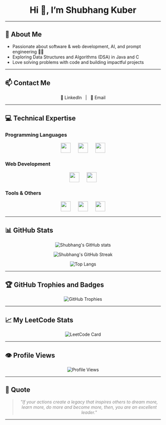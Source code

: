 <h1 align="center">Hi 👋, I’m Shubhang Kuber</h1>

---

## 💫 About Me

- Passionate about software & web development, AI, and prompt engineering 🤖💡  
- Exploring Data Structures and Algorithms (DSA) in Java and C  
- Love solving problems with code and building impactful projects  

---

## 📫 Contact Me

<p align="center">
  <a href="https://www.linkedin.com/in/shubhang-kuber-4b357a32a/" target="_blank" rel="noopener noreferrer" style="text-decoration:none;">
    🔗 LinkedIn
  </a> &nbsp;&nbsp;|&nbsp;&nbsp; 
  <a href="mailto:kuber.shubhang@gmail.com" target="_blank" rel="noopener noreferrer" style="text-decoration:none;">
    📧 Email
  </a>
</p>

---

## 💻 Technical Expertise

### Programming Languages  
<p align="center">
  <img src="https://img.shields.io/badge/c-%2300599C.svg?style=flat-square&logo=c&logoColor=white" height="32" />
  &nbsp;&nbsp;&nbsp;&nbsp;
  <img src="https://img.shields.io/badge/c++-%2300599C.svg?style=flat-square&logo=c%2B%2B&logoColor=white" height="32" />
  &nbsp;&nbsp;&nbsp;&nbsp;
  <img src="https://img.shields.io/badge/java-%23ED8B00.svg?style=flat-square&logo=java&logoColor=white" height="32" />
</p>

### Web Development  
<p align="center">
  <img src="https://img.shields.io/badge/html5-%23E34F26.svg?style=flat-square&logo=html5&logoColor=white" height="32" />
  &nbsp;&nbsp;&nbsp;&nbsp;
  <img src="https://img.shields.io/badge/css3-%231572B6.svg?style=flat-square&logo=css3&logoColor=white" height="32" />
</p>

### Tools & Others  
<p align="center">
  <img src="https://img.shields.io/badge/Canva-%2300C4CC.svg?style=flat-square&logo=Canva&logoColor=white" height="32" />
  &nbsp;&nbsp;&nbsp;&nbsp;
  <img src="https://img.shields.io/badge/github-%23121011.svg?style=flat-square&logo=github&logoColor=white" height="32" />
  &nbsp;&nbsp;&nbsp;&nbsp;
  <img src="https://img.shields.io/badge/git-%23F05033.svg?style=flat-square&logo=git&logoColor=white" height="32" />
</p>

---

## 📊 GitHub Stats

<div align="center">

![Shubhang's GitHub stats](https://github-readme-stats.vercel.app/api?username=Shubhang-Kuber&theme=dark&hide_border=false&include_all_commits=false&count_private=false&show_icons=true&line_height=27&hide_title=true&custom_title=GitHub%20Statistics)

![Shubhang's GitHub Streak](https://github-readme-streak-stats.herokuapp.com/?user=Shubhang-Kuber&theme=dark&hide_border=false)

![Top Langs](https://github-readme-stats.vercel.app/api/top-langs/?username=Shubhang-Kuber&theme=dark&hide_border=false&include_all_commits=false&count_private=false&layout=compact)

</div>

---

## 🏆 GitHub Trophies and Badges  

<div align="center">

![GitHub Trophies](https://github-profile-trophy.vercel.app/?username=Shubhang-Kuber&theme=radical&no-frame=false&no-bg=true&margin-w=4)

</div>

---

## 📈 My LeetCode Stats

<div align="center">

![LeetCode Card](https://leetcard.jacoblin.cool/ShubhangKuber?theme=dark&font=baloo&ext=heatmap)

</div>

---

## 👁️ Profile Views

<p align="center">
  <img src="https://visitor-badge.glitch.me/badge?page_id=Shubhang-Kuber.Shubhang-Kuber&left_color=gray&right_color=darkblue&left_text=Profile%20Views" alt="Profile Views" />
</p>

---

## 📝 Quote

<blockquote align="center" style="font-style: italic; color: #888;">
"If your actions create a legacy that inspires others to dream more, learn more, do more and become more, then, you are an excellent leader."
</blockquote>

---
